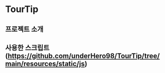 # TourTip

## 프로젝트 소개
### 
## 사용한 스크립트 (https://github.com/underHero98/TourTip/tree/main/resources/static/js)
###
## 
